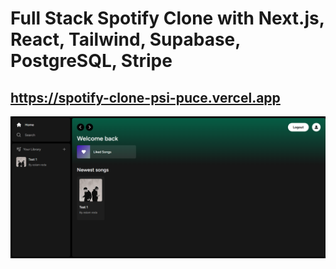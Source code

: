 # Full Stack Spotify Clone with Next.js, React, Tailwind, Supabase, PostgreSQL, Stripe

## https://spotify-clone-psi-puce.vercel.app

![Alt text](screencapture.png)